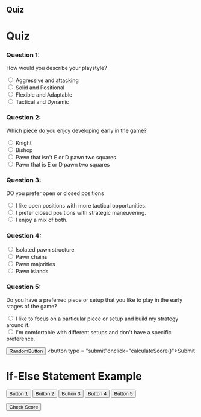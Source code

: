 
## Quiz

<!DOCTYPE html>
<html>
<head>
  <title>Quiz</title>
  <style>
    .question {
      margin-bottom: 10px;
    }
  </style>
</head>
<body>
  <form method="POST">
  <h1>Quiz</h1>
  
  <div class="question">
    <h3>Question 1:</h3>
    <p>How would you describe your playstyle?</p>
    <form>
      <input type="radio" name="q1" value="30"> Aggressive and attacking <br>
      <input type="radio" name="q1" value="40"> Solid and Positional <br>
      <input type="radio" name="q1" value="20"> Flexible and Adaptable  <br>
      <input type="radio" name="q1" value="10"> Tactical and Dynamic <br>
  </div>
  
  <div class="question">
    <h3>Question 2:</h3>
    <p>Which piece do you enjoy developing early in the game?</p>
    <form>
      <input type="radio" name="q2" value="40"> Knight <br>
      <input type="radio" name="q2" value="30"> Bishop <br>
      <input type="radio" name="q2" value="20"> Pawn that isn't E or D pawn two squares <br>
      <input type="radio" name="q2" value="10"> Pawn that is E or D pawn two squares <br>
    </form>
  </div>
  
  <div class="question">
    <h3>Question 3:</h3>
    <p>DO you prefer open or closed positions</p>
    <form>
      <input type="radio" name="q3" value="40"> I like open positions with more tactical opportunities.<br>
      <input type="radio" name="q3" value="30"> I prefer closed positions with strategic maneuvering.<br>
      <input type="radio" name="q3" value="20"> I enjoy a mix of both.<br>
    </form>
  </div>

  <div class="question">
    <h3>Question 4:</h3>
    <form>
      <input type="radio" name="q4" value="40"> Isolated pawn structure <br>
      <input type="radio" name="q4" value="30"> Pawn chains <br>
      <input type="radio" name="q4" value="20"> Pawn majorities <br>
      <input type="radio" name="q4" value="10"> Pawn islands <br>
    </form>

  </div>

  <div class="question">
    <h3>Question 5:</h3>
    <p>Do you have a preferred piece or setup that you like to play in the early stages of the game?</p>
    <form>
      <input type="radio" name="q5" value="40"> I like to focus on a particular piece or setup and build my strategy around it.  <br>
      <input type="radio" name="q5" value="30"> I'm comfortable with different setups and don't have a specific preference. <br>
    </form>
  </div>

  <button name = "haha" id = 2> RandomButton </button>
  <button type = "submit"onclick="calculateScore()">Submit</button>
  
  <h3 id="score"></h3>
  </form>

  <script>
    var score = 0;
    function calculateScore() {
      var q1Answer = document.querySelector('input[name="q1"]:checked');
      if (q1Answer !== null) {
        score += parseInt(q1Answer.value);
      }
      
      var q2Answer = document.querySelector('input[name="q2"]:checked');
      if (q2Answer !== null) {
        score += parseInt(q2Answer.value);
      }
      
      var q3Answer = document.querySelector('input[name="q3"]:checked');
      if (q3Answer !== null) {
        score += parseInt(q3Answer.value);
      }
      
      var q4Answer = document.querySelector('input[name="q4"]:checked');
      if (q4Answer !== null) {
        score += parseInt(q4Answer.value);
      }
      
      var q5Answer = document.querySelector('input[name="q5"]:checked');
      if (q5Answer !== null) {
        score += parseInt(q5Answer.value);
      }
      
    function checkScore() {
      // Get the score value from the input field
      //var score = document.querySelector('[name="haha"]').id;
      document.getElementById('score').innerHTML = "Total Score: " + score + " points (v 2.0)";
      // Get the button elements
      var button1 = document.getElementById("button1");
      button1.textContent = 'Ruy Lopez';
      const link = document.createElement('a');
      link.href = '/Chess_Openings/RuyLopez.html';
      link.appendChild(button);
      document.body.appendChild(link);
      //Second Button
      var button2 = document.getElementById("button2");
      button2.textContent = 'London';
      const link = document.createElement('a');
      link.href = '/Chess_Openings/London.html';
      link.appendChild(button);
      document.body.appendChild(link);
      //Second Button
      var button3 = document.getElementById("button3");
      button3.textContent = 'Kings Gambit';
      const link = document.createElement('a');
      link.href = '/Chess_Openings/KingsGambit.html';
      link.appendChild(button);
      document.body.appendChild(link);
      //Second Button
      var button4 = document.getElementById("button4");
      button4.textContent = 'Vienna';
      const link = document.createElement('a');
      link.href = '/Chess_Openings/Vienna.html';
      link.appendChild(button);
      document.body.appendChild(link);
      //Second Button
      var button5 = document.getElementById("button5");
      button5.textContent = 'Scotch';
      const link = document.createElement('a');
      link.href = '/Chess_Openings/Scotch.html';
      link.appendChild(button);
      document.body.appendChild(link);
      //Second Button
      // Check the score range and show the corresponding button
      if (score >= 170) {
        button5.style.display = "block";
      } else if (score >= 150) {
        button4.style.display = "block";
      } else if (score >= 120) {
        button3.style.display = "block";
      } else if (score >= 100) {
        button2.style.display = "block";
      } else {
        button1.style.display = "block";
      }
    }

    }
  </script>
  <h1>If-Else Statement Example</h1>

  <button id="button1" style="display: inline;">Button 1</button>
  <button id="button2" style="display: inline;">Button 2</button>
  <button id="button3" style="display: inline;">Button 3</button>
  <button id="button4" style="display: inline;">Button 4</button>
  <button id="button5" style="display: inline;">Button 5</button>

  <button onclick="checkScore()">Check Score</button>
</body>
</html>

